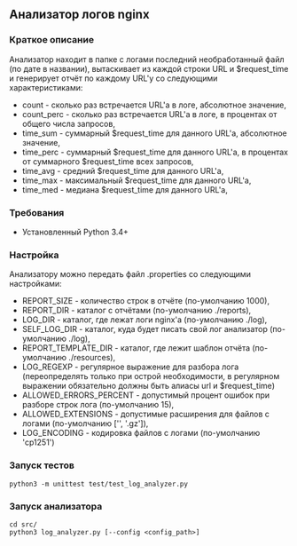 ## Анализатор логов nginx

### Краткое описание
Анализатор находит в папке с логами последний необработанный файл (по дате в названии), вытаскивает из каждой строки URL и $request_time и генерирует отчёт по каждому URL'у со следующими характеристиками:
* count - сколько раз встречается URL'а в логе, абсолютное значение,
* count_perc - сколько раз встречается URL'а в логе, в процентах от общего числа запросов,
* time_sum - суммарный $request_time для данного URL'а, абсолютное значение,
* time_perc - суммарный $request_time для данного URL'а, в процентах от суммарного $request_time всех запросов,
* time_avg - средний $request_time для данного URL'а,
* time_max - максимальный $request_time для данного URL'а,
* time_med - медиана $request_time для данного URL'а,

### Требования
* Установленный Python 3.4+

### Настройка
Анализатору можно передать файл .properties со следующими настройками:
* REPORT_SIZE - количество строк в отчёте (по-умолчанию 1000),
* REPORT_DIR - каталог с отчётами (по-умолчанию ./reports),
* LOG_DIR - каталог, где лежат логи nginx'a (по-умолчанию ./log),
* SELF_LOG_DIR - каталог, куда будет писать свой лог анализатор (по-умолчанию ./log),
* REPORT_TEMPLATE_DIR - каталог, где лежит шаблон отчёта (по-умолчанию ./resources),
* LOG_REGEXP - регулярное выражение для разбора лога (переопределять только при острой необходимости, в регулярном выражении обязательно должны быть алиасы url и $request_time)
* ALLOWED_ERRORS_PERCENT - допустимый процент ошибок при разборе строк лога (по-умолчанию 15),
* ALLOWED_EXTENSIONS - допустимые расширения для файлов с логами (по-умолчанию ['', '.gz']),
* LOG_ENCODING - кодировка файлов с логами (по-умолчанию 'cp1251')

### Запуск тестов
```
python3 -m unittest test/test_log_analyzer.py
```

### Запуск анализатора
```
cd src/
python3 log_analyzer.py [--config <config_path>]
```